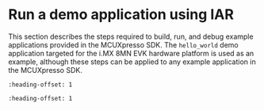 # Run a demo application using IAR

This section describes the steps required to build, run, and debug example applications provided in the MCUXpresso SDK. The `hello_world` demo application targeted for the i.MX 8MN EVK hardware platform is used as an example, although these steps can be applied to any example application in the MCUXpresso SDK.


```{include} ../topics/build_an_example_application_003.md
:heading-offset: 1
```

```{include} ../topics/run_an_example_application_002.md
:heading-offset: 1
```

